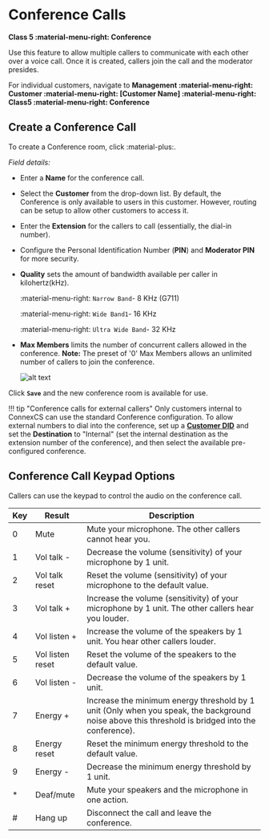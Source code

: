 # Conference Calls
**Class 5 :material-menu-right: Conference**

Use this feature to allow multiple callers to communicate with each other over a voice call. Once it is created, callers join the call and the moderator presides.

For individual customers, navigate to **Management :material-menu-right: Customer :material-menu-right: [Customer Name] :material-menu-right: Class5 :material-menu-right: Conference**

## Create a Conference Call
To create a Conference room, click :material-plus:.

*Field details:*

* Enter a **Name** for the conference call.
* Select the **Customer** from the drop-down list. By default, the Conference is only available to users in this customer. However, routing can be setup to allow other customers to access it.
* Enter the **Extension** for the callers to call (essentially, the dial-in number).
* Configure the Personal Identification Number (**PIN**) and **Moderator PIN** for more security. 
* **Quality** sets the amount of bandwidth available per caller in kilohertz(kHz).
    
    :material-menu-right: `Narrow Band`- 8 KHz (G711)
    
    :material-menu-right: `Wide Band1`- 16 KHz
    
    :material-menu-right: `Ultra Wide Band`- 32 KHz
    
* **Max Members** limits the number of concurrent callers allowed in the conference. **Note:** The preset of '0' Max Members allows an unlimited number of callers to join the conference. 

    ![alt text][conference]

Click **`Save`** and the new conference room is available for use. 

!!! tip "Conference calls for external callers"
    Only customers internal to ConnexCS can use the standard Conference configuration. To allow external numbers to dial into the conference, set up a [**Customer DID**](https://docs.connexcs.com/customer/did/#configure-did) and set the **Destination** to "Internal" (set the internal destination as the extension number of the conference), and then select the available pre-configured conference. 

## Conference Call Keypad Options
Callers can use the keypad to control the audio on the conference call. 

|Key|Result|Description|
|-------|------|------|
|0|Mute|Mute your microphone. The other callers cannot hear you.|
|1|Vol talk -|Decrease the volume (sensitivity) of your microphone by 1 unit.|
|2|Vol talk reset|Reset the volume (sensitivity) of your microphone to the default value.|
|3|Vol talk +|Increase the volume (sensitivity) of your microphone by 1 unit. The other callers hear you louder.|
|4|Vol listen +|Increase the volume of the speakers by 1 unit. You hear other callers louder.|
|5|Vol listen reset|Reset the volume of the speakers to the default value.|
|6|Vol listen -|Decrease the volume of the speakers by 1 unit.|
|7|Energy +|Increase the minimum energy threshold by 1 unit (Only when you speak, the background noise above this threshold is bridged into the conference).|
|8|Energy reset|Reset the minimum energy threshold to the default value.|
|9|Energy -|Decrease the minimum energy threshold by 1 unit.|
|\*|Deaf/mute|Mute your speakers and the microphone in one action.|
|#|Hang up|Disconnect the call and leave the conference.|
 
   
[conference]: /class5/img/conference.png "Add Conference"
<!--stackedit_data:
eyJoaXN0b3J5IjpbLTEyNzY5MzE5MTBdfQ==
-->